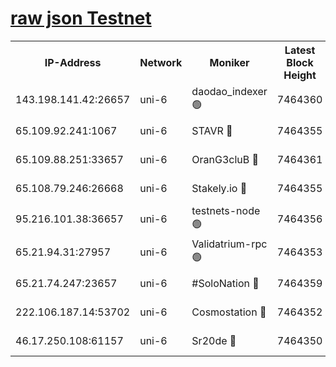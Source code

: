 [raw json Testnet](https://rpc-check.junot.stavr.tech/junot/rpc-junot-result.json)
=


<table><tr><th>IP-Address</th><th>Network</th><th>Moniker</th><th>Latest Block Height</th><th>Earliest Block Height</th><th>Catching Up</th><th>Tx Index</th><th>Voting Power</th><th>Scan Time</th></tr><tr><td>143.198.141.42:26657</td><td>uni-6</td><td>daodao_indexer 🟢</td><td>7464360</td><td>1</td><td>False</td><td>off</td><td>0</td><td>2024-01-28T17:06:45.805754558UTC</td></tr><tr><td>65.109.92.241:1067</td><td>uni-6</td><td>STAVR 🔴</td><td>7464355</td><td>1138541</td><td>False</td><td>on</td><td>6053</td><td>2024-01-28T17:06:33.513687861UTC</td></tr><tr><td>65.109.88.251:33657</td><td>uni-6</td><td>OranG3cluB 🔴</td><td>7464361</td><td>1138541</td><td>False</td><td>on</td><td>11</td><td>2024-01-28T17:06:48.180790021UTC</td></tr><tr><td>65.108.79.246:26668</td><td>uni-6</td><td>Stakely.io 🔴</td><td>7464355</td><td>1570872</td><td>False</td><td>on</td><td>1691887</td><td>2024-01-28T17:06:33.897286180UTC</td></tr><tr><td>95.216.101.38:36657</td><td>uni-6</td><td>testnets-node 🟢</td><td>7464356</td><td>1615130</td><td>False</td><td>on</td><td>0</td><td>2024-01-28T17:06:36.280688053UTC</td></tr><tr><td>65.21.94.31:27957</td><td>uni-6</td><td>Validatrium-rpc 🟢</td><td>7464353</td><td>2943363</td><td>False</td><td>on</td><td>0</td><td>2024-01-28T17:06:29.086820419UTC</td></tr><tr><td>65.21.74.247:23657</td><td>uni-6</td><td>#SoloNation 🔴</td><td>7464359</td><td>5208001</td><td>False</td><td>on</td><td>112</td><td>2024-01-28T17:06:44.797095301UTC</td></tr><tr><td>222.106.187.14:53702</td><td>uni-6</td><td>Cosmostation 🔴</td><td>7464352</td><td>5344501</td><td>False</td><td>on</td><td>109003</td><td>2024-01-28T17:06:26.610365347UTC</td></tr><tr><td>46.17.250.108:61157</td><td>uni-6</td><td>Sr20de 🔴</td><td>7464350</td><td>6419777</td><td>False</td><td>on</td><td>37</td><td>2024-01-28T17:06:21.152363820UTC</td></tr></table>